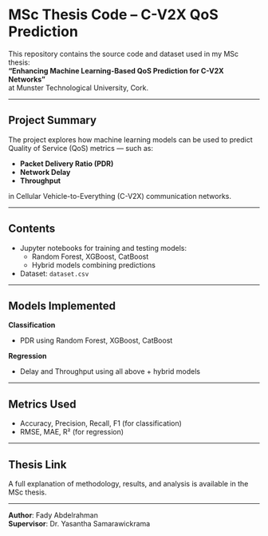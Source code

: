 # MSc Thesis Code – C-V2X QoS Prediction

This repository contains the source code and dataset used in my MSc thesis:  
**“Enhancing Machine Learning-Based QoS Prediction for C-V2X Networks”**  
at Munster Technological University, Cork.

---

## Project Summary  
The project explores how machine learning models can be used to predict Quality of Service (QoS) metrics — such as:
- **Packet Delivery Ratio (PDR)**
- **Network Delay**
- **Throughput**

in Cellular Vehicle-to-Everything (C-V2X) communication networks.

---

## Contents  
- Jupyter notebooks for training and testing models:  
  - Random Forest, XGBoost, CatBoost  
  - Hybrid models combining predictions  
- Dataset: `dataset.csv`

---

## Models Implemented  
**Classification**
- PDR using Random Forest, XGBoost, CatBoost

**Regression**
- Delay and Throughput using all above + hybrid models

---

## Metrics Used  
- Accuracy, Precision, Recall, F1 (for classification)  
- RMSE, MAE, R² (for regression)

---

## Thesis Link  
A full explanation of methodology, results, and analysis is available in the MSc thesis.

---

**Author**: Fady Abdelrahman  
**Supervisor**: Dr. Yasantha Samarawickrama

